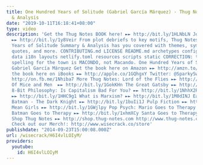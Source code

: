 ```yaml
---
title: One Hundred Years of Solitude (Gabriel García Márquez) - Thug Notes Summary
  & Analysis
date: "2019-10-11T16:18:41+08:00"
type: video
description: 'Get the Thug Notes BOOK here! ►► http://bit.ly/1HLNbLN Join Wisecrack!
  ►► http://bit.ly/1y8Veir From plot debriefs to key motifs, Thug Notes’ One Hundred
  Years of Solitude Summary & Analysis has you covered with themes, symbols, important
  quotes, and more. CONTRIBUTING.md LICENSE README.md archetypes config.toml content
  data i18n layouts netlify.toml resources scripts static CORRECTION: the correct
  spelling for the town is MACONDO, not Macando. One Hundred Years of Solitude (1967)
  Gabriel García Márquez Get the book here on Amazon ►► http://amzn.to/1GFZThQ Get
  the book here on iBooks ►► http://apple.co/1GQhgxY Twitter: @SparkySweetsPhd Facebook:
  http://on.fb.me/1Nhiba7 More Thug Notes: Lord of the Flies ►► http://bit.ly/19RhTe0
  Of Mice and Men  ►► http://bit.ly/1GokKHn The Great Gatsby ►► http://bit.ly/1BoYKqs
  8-Bit Philosophy: Is Capitalism Bad For You? ►► http://bit.ly/1NhhX2P What is Real?
  ►► http://bit.ly/1HHC9g1 What is Marxism? ►► http://bit.ly/1M0dINJ Earthling Cinema:
  Batman - The Dark Knight ►► http://bit.ly/1buIi1J Pulp Fiction ►► http://bit.ly/18Yjbmr
  Mean Girls ►► http://bit.ly/1GWjlpy Pop Psych: Mario Goes to Therapy ►► http://bit.ly/1GobKCl
  Batman Goes to Therapy ►► http://bit.ly/1xhmXCy Santa Goes to Therapy  ►► http://bit.ly/1Iwqpuo
  Shop Thug Notes ►► http://shop.thug-notes.com http://www.thug-notes.com http://www.wisecrack.co
  Check out our Merch!: http://www.wisecrack.co/store'
publishdate: "2014-09-23T15:00:08.000Z"
url: /wisecrack/H6I4vlLOIyM/
providers:
  youtube:
    id: H6I4vlLOIyM
---
```

